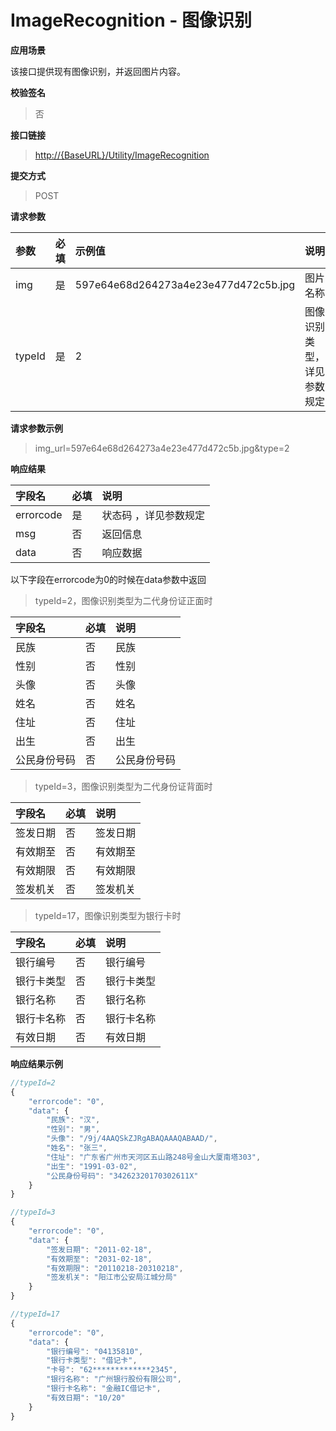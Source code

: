 # ImageRecognition - 图像识别

**应用场景**

该接口提供现有图像识别，并返回图片内容。

**校验签名**

> 否

**接口链接**

> [http://{BaseURL}/Utility/ImageRecognition](http://{BaseURL}/OpenPlatform/Login)

**提交方式**

> POST

**请求参数**

| 参数 | 必填 | 示例值 | 说明 |
| :--- | :--- | :--- | :--- |
| img | 是 | 597e64e68d264273a4e23e477d472c5b.jpg | 图片名称 |
| typeId | 是 | 2 | 图像识别类型，详见参数规定 |

**请求参数示例**

> img\_url=597e64e68d264273a4e23e477d472c5b.jpg&type=2

**响应结果**

| 字段名 | 必填 | 说明 |
| :--- | :--- | :--- |
| errorcode | 是 | 状态码 ，详见参数规定 |
| msg | 否 | 返回信息 |
| data | 否 | 响应数据 |

以下字段在errorcode为0的时候在data参数中返回

> typeId=2，图像识别类型为二代身份证正面时

| 字段名 | 必填 | 说明 |
| :--- | :--- | :--- |
| 民族 | 否 | 民族 |
| 性别 | 否 | 性别 |
| 头像 | 否 | 头像 |
| 姓名 | 否 | 姓名 |
| 住址 | 否 | 住址 |
| 出生 | 否 | 出生 |
| 公民身份号码 | 否 | 公民身份号码 |

> typeId=3，图像识别类型为二代身份证背面时

| 字段名 | 必填 | 说明 |
| :--- | :--- | :--- |
| 签发日期 | 否 | 签发日期 |
| 有效期至 | 否 | 有效期至 |
| 有效期限 | 否 | 有效期限 |
| 签发机关 | 否 | 签发机关 |

> typeId=17，图像识别类型为银行卡时

| 字段名 | 必填 | 说明 |
| :--- | :--- | :--- |
| 银行编号 | 否 | 银行编号 |
| 银行卡类型 | 否 | 银行卡类型 |
| 银行名称 | 否 | 银行名称 |
| 银行卡名称 | 否 | 银行卡名称 |
| 有效日期 | 否 | 有效日期 |



**响应结果示例**

```js
//typeId=2
{
    "errorcode": "0",
    "data": {
        "民族": "汉",
        "性别": "男",
        "头像": "/9j/4AAQSkZJRgABAQAAAQABAAD/",
        "姓名": "张三",
        "住址": "广东省广州市天河区五山路248号金山大厦南塔303",
        "出生": "1991-03-02",
        "公民身份号码": "34262320170302611X"
    }
}

//typeId=3
{
    "errorcode": "0",
    "data": {
        "签发日期": "2011-02-18",
        "有效期至": "2031-02-18",
        "有效期限": "20110218-20310218",
        "签发机关": "阳江市公安局江城分局"
    }
}

//typeId=17
{
    "errorcode": "0",
    "data": {
        "银行编号": "04135810",
        "银行卡类型": "借记卡",
        "卡号": "62*************2345",
        "银行名称": "广州银行股份有限公司",
        "银行卡名称": "金融IC借记卡",
        "有效日期": "10/20"
    }
}
```



